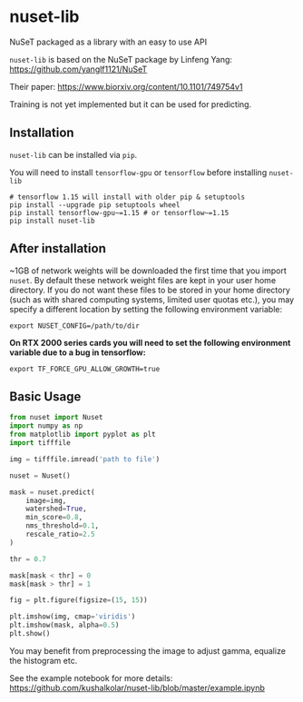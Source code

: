 # nuset-lib

NuSeT packaged as a library with an easy to use API

`nuset-lib` is based on the NuSeT package by Linfeng Yang: https://github.com/yanglf1121/NuSeT

Their paper:  https://www.biorxiv.org/content/10.1101/749754v1

Training is not yet implemented but it can be used for predicting.

## Installation

`nuset-lib` can be installed via `pip`.

You will need to install `tensorflow-gpu` or `tensorflow` before installing `nuset-lib`

```
# tensorflow 1.15 will install with older pip & setuptools
pip install --upgrade pip setuptools wheel
pip install tensorflow-gpu~=1.15 # or tensorflow~=1.15
pip install nuset-lib
```

## After installation
~1GB of network weights will be downloaded the first time that you import `nuset`. 
By default these network weight files are kept in your user home directory. 
If you do not want these files to be stored in your home directory (such as with shared computing systems, limited user quotas etc.), 
you may specify a different location by setting the following environment variable:

```
export NUSET_CONFIG=/path/to/dir
```

**On RTX 2000 series cards you will need to set the following environment variable due to a bug in tensorflow:**

```
export TF_FORCE_GPU_ALLOW_GROWTH=true
```

## Basic Usage

```python
from nuset import Nuset
import numpy as np
from matplotlib import pyplot as plt
import tifffile

img = tifffile.imread('path to file')

nuset = Nuset()

mask = nuset.predict(
    image=img,
    watershed=True,
    min_score=0.8,
    nms_threshold=0.1,
    rescale_ratio=2.5
)

thr = 0.7

mask[mask < thr] = 0
mask[mask > thr] = 1

fig = plt.figure(figsize=(15, 15))

plt.imshow(img, cmap='viridis')
plt.imshow(mask, alpha=0.5)
plt.show()

```

You may benefit from preprocessing the image to adjust gamma, equalize the histogram etc.

See the example notebook for more details: https://github.com/kushalkolar/nuset-lib/blob/master/example.ipynb
